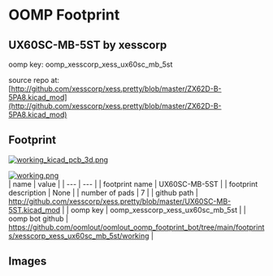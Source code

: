 # OOMP Footprint  
## UX60SC-MB-5ST  by xesscorp  
  
oomp key: oomp_xesscorp_xess_ux60sc_mb_5st  
  
source repo at: [http://github.com/xesscorp/xess.pretty/blob/master/ZX62D-B-5PA8.kicad_mod](http://github.com/xesscorp/xess.pretty/blob/master/ZX62D-B-5PA8.kicad_mod)  
## Footprint  
  
[![working_kicad_pcb_3d.png](working_kicad_pcb_3d_600.png)](working_kicad_pcb_3d.png)  
  
[![working.png](working_600.png)](working.png)  
| name | value | 
| --- | --- | 
| footprint name | UX60SC-MB-5ST | 
| footprint description | None | 
| number of pads | 7 | 
| github path | http://github.com/xesscorp/xess.pretty/blob/master/UX60SC-MB-5ST.kicad_mod | 
| oomp key | oomp_xesscorp_xess_ux60sc_mb_5st | 
| oomp bot github | https://github.com/oomlout/oomlout_oomp_footprint_bot/tree/main/footprints/xesscorp_xess_ux60sc_mb_5st/working | 
## Images  
